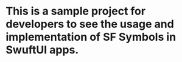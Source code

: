 # This is a sample project for developers to see the usage and implementation of SF Symbols in SwuftUI apps.
